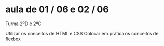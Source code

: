 # aula de 01 / 06 e 02 / 06

Turma 2ºD e 2ºC

Utilizar os conceitos de HTML e CSS
Colocar em prática os conceitos de flexbox

